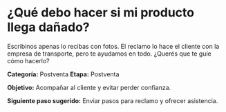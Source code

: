 # ¿Qué debo hacer si mi producto llega dañado?

Escribinos apenas lo recibas con fotos. El reclamo lo hace el cliente con la empresa de transporte, pero te ayudamos en todo. ¿Querés que te guíe cómo hacerlo?

**Categoría:** Postventa
**Etapa:** Postventa

**Objetivo:** Acompañar al cliente y evitar perder confianza.

**Siguiente paso sugerido:** Enviar pasos para reclamo y ofrecer asistencia.
